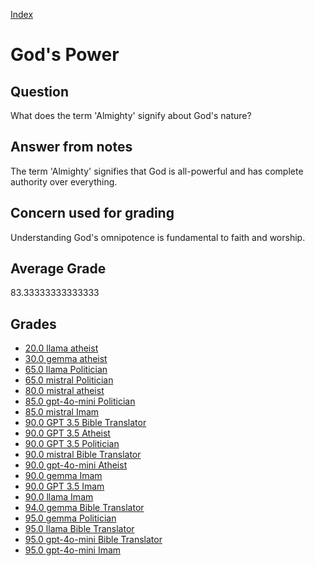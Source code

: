 
[Index](../../index.md)
# God's Power
## Question
What does the term 'Almighty' signify about God's nature?

## Answer from notes
The term 'Almighty' signifies that God is all-powerful and has complete authority over everything.

## Concern used for grading
Understanding God's omnipotence is fundamental to faith and worship.

## Average Grade
83.33333333333333

## Grades
 * [20.0 llama atheist](../answers/llama_atheist/God_s_Power.md)
 * [30.0 gemma atheist](../answers/gemma_atheist/God_s_Power.md)
 * [65.0 llama Politician](../answers/llama_Politician/God_s_Power.md)
 * [65.0 mistral Politician](../answers/mistral_Politician/God_s_Power.md)
 * [80.0 mistral atheist](../answers/mistral_atheist/God_s_Power.md)
 * [85.0 gpt-4o-mini Politician](../answers/gpt-4o-mini_Politician/God_s_Power.md)
 * [85.0 mistral Imam](../answers/mistral_Imam/God_s_Power.md)
 * [90.0 GPT 3.5 Bible Translator](../answers/GPT_3.5_Bible_Translator/God_s_Power.md)
 * [90.0 GPT 3.5 Atheist](../answers/GPT_3.5_Atheist/God_s_Power.md)
 * [90.0 GPT 3.5 Politician](../answers/GPT_3.5_Politician/God_s_Power.md)
 * [90.0 mistral Bible Translator](../answers/mistral_Bible_Translator/God_s_Power.md)
 * [90.0 gpt-4o-mini Atheist](../answers/gpt-4o-mini_Atheist/God_s_Power.md)
 * [90.0 gemma Imam](../answers/gemma_Imam/God_s_Power.md)
 * [90.0 GPT 3.5 Imam](../answers/GPT_3.5_Imam/God_s_Power.md)
 * [90.0 llama Imam](../answers/llama_Imam/God_s_Power.md)
 * [94.0 gemma Bible Translator](../answers/gemma_Bible_Translator/God_s_Power.md)
 * [95.0 gemma Politician](../answers/gemma_Politician/God_s_Power.md)
 * [95.0 llama Bible Translator](../answers/llama_Bible_Translator/God_s_Power.md)
 * [95.0 gpt-4o-mini Bible Translator](../answers/gpt-4o-mini_Bible_Translator/God_s_Power.md)
 * [95.0 gpt-4o-mini Imam](../answers/gpt-4o-mini_Imam/God_s_Power.md)
